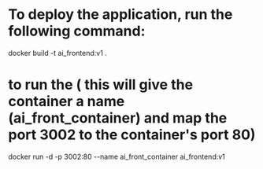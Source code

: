 # To deploy the application, run the following command:

docker build -t ai_frontend:v1 .

# to run the ( this will give the container a name (ai_front_container) and map the port 3002 to the container's port 80)

docker run -d -p 3002:80 --name ai_front_container ai_frontend:v1
